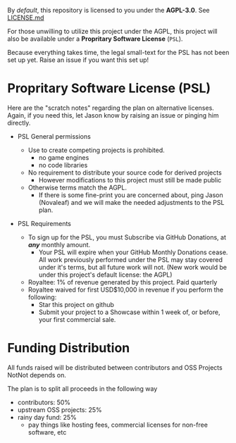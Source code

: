 
By *default*, this repository is licensed to you under the **AGPL-3.0**.  See [LICENSE.md](../LICENSE.md)

For those unwilling to utilize this project under the AGPL, this project will also be available under a **Propritary Software License** (`PSL`).

Because everything takes time, the legal small-text for the PSL has not been set up yet.  Raise an issue if you want this set up!

# Propritary Software License (PSL)

Here are the "scratch notes" regarding the plan on alternative licenses.  Again, if you need this, let Jason know by raising an issue or pinging him directly.

- PSL General permissions
  - Use to create competing projects is prohibited.
    - no game engines
    - no code libraries
  - No requirement to distribute your source code for derived projects
    - However modifications to this project must still be made public
  - Otherwise terms match the AGPL.  
    - If there is some  fine-print you are concerned about, ping Jason (Novaleaf) and we will make the needed adjustments to the PSL plan.

  
- PSL Requirements
  - To sign up for the PSL, you must Subscribe via GitHub Donations, at ***any*** monthly amount.
    - Your PSL will expire when your GitHub Monthly Donations cease.  All work previously performed under the PSL may stay covered under it's terms, but all future work will not. (New work would be under this project's default license: the AGPL)
  - Royaltee: 1% of revenue generated by this project.  Paid quarterly
  - Royaltee waived for first USD$10,000 in revenue if you perform the following:
    - Star this project on github
    - Submit your project to a Showcase within 1 week of, or before, your first commercial sale.



# Funding Distribution


All funds raised will be distributed between contributors and OSS Projects NotNot depends on.

The plan is to split all proceeds in the following way
- contributors: 50%
- upstream OSS projects: 25%
- rainy day fund: 25%
  - pay things like hosting fees, commercial licenses for non-free software, etc


